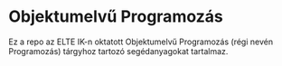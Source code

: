 # Objektumelvű Programozás

Ez a repo az ELTE IK-n oktatott Objektumelvű Programozás (régi nevén Programozás) tárgyhoz tartozó segédanyagokat tartalmaz.
